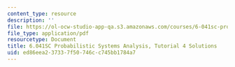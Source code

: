 ```yaml
---
content_type: resource
description: ''
file: https://ol-ocw-studio-app-qa.s3.amazonaws.com/courses/6-041sc-probabilistic-systems-analysis-and-applied-probability-fall-2013/ed86eea237337f50746cc745bb1784a7_MIT6_041SCF13_tut04_sol.pdf
file_type: application/pdf
resourcetype: Document
title: 6.041SC Probabilistic Systems Analysis, Tutorial 4 Solutions
uid: ed86eea2-3733-7f50-746c-c745bb1784a7
---
```

